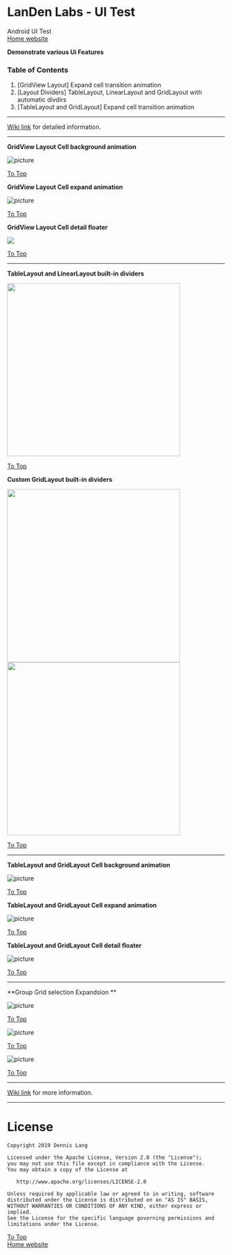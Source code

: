 # LanDen Labs - UI Test
Android UI Test
<br>[Home website](http://landenlabs.com/android/index.html)

**Demonstrate various Ui Features**

<a name="table"></a>
### Table of Contents
1. [GridView Layout] Expand cell transition animation
2. [Layout Dividers] TableLayout, LinearLayout and GridLayout with automatic divdirs
3. [TableLayout and GridLayout] Expand cell transition animation

***

[Wiki link](http://landenlabs.com/android/all-uitest/index.html) for detailed information.

---
<a name="page1"></a>
**GridView Layout Cell background animation** 

![picture](http://landenlabs.com/android/all-uitest/page1-tag.gif)

[To Top](#table)


**GridView Layout Cell expand animation** 

![picture](http://landenlabs.com/android/all-uitest/page1-expand.gif)

[To Top](#table)

**GridView Layout Cell detail floater** 

<img src="http://landenlabs.com/android/all-uitest/page1-details.gif">

[To Top](#table)

---
<a name="page2"></a>
**TableLayout and LinearLayout built-in dividers** 

<img src="http://landenlabs.com/android/all-uitest/page2-divider1.jpg" width="400">

[To Top](#table)

 
**Custom GridLayout built-in dividers** 

<img src="http://landenlabs.com/android/all-uitest/page2-divider2.jpg" width="400">

<img src="http://landenlabs.com/android/all-uitest/page2-divider3.jpg" width="400">

[To Top](#table)


---
<a name="page3"></a>
**TableLayout and GridLayout Cell background animation** 

![picture](http://landenlabs.com/android/all-uitest/page3-tag.gif)

[To Top](#table)


**TableLayout and GridLayout  Cell expand animation** 

![picture](http://landenlabs.com/android/all-uitest/page3-expand.gif)

[To Top](#table)

**TableLayout and GridLayout Cell detail floater** 

![picture](http://landenlabs.com/android/all-uitest/page3-details.gif)

[To Top](#table)

---
<a name="page4"></a>
**Group Grid selection Expandsion ** 

![picture](http://landenlabs.com/android/all-uitest/group-col.gif)

[To Top](#table)

![picture](http://landenlabs.com/android/all-uitest/group-l.gif)

[To Top](#table)

![picture](http://landenlabs.com/android/all-uitest/group-row.gif)

[To Top](#table)

---

[Wiki link](http://landenlabs.com/android/index.html) for more information.

---

# License

```
Copyright 2019 Dennis Lang

Licensed under the Apache License, Version 2.0 (the "License");
you may not use this file except in compliance with the License.
You may obtain a copy of the License at

   http://www.apache.org/licenses/LICENSE-2.0

Unless required by applicable law or agreed to in writing, software
distributed under the License is distributed on an "AS IS" BASIS,
WITHOUT WARRANTIES OR CONDITIONS OF ANY KIND, either express or implied.
See the License for the specific language governing permissions and
limitations under the License.
```


[To Top](#table)
<br>[Home website](http://landenlabs.com/android/index.html)

